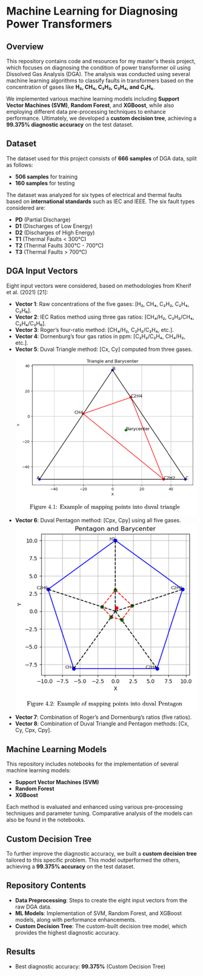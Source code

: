# Machine Learning for Diagnosing Power Transformers

## Overview
This repository contains code and resources for my master's thesis project, which focuses on diagnosing the condition of power transformer oil using Dissolved Gas Analysis (DGA). The analysis was conducted using several machine learning algorithms to classify faults in transformers based on the concentration of gases like **H₂, CH₄, C₂H₂, C₂H₄, and C₂H₆**.

We implemented various machine learning models including **Support Vector Machines (SVM)**, **Random Forest**, and **XGBoost**, while also employing different data pre-processing techniques to enhance performance. Ultimately, we developed a **custom decision tree**, achieving a **99.375% diagnostic accuracy** on the test dataset.

## Dataset
The dataset used for this project consists of **666 samples** of DGA data, split as follows:
- **506 samples** for training
- **160 samples** for testing

The dataset was analyzed for six types of electrical and thermal faults based on **international standards** such as IEC and IEEE. The six fault types considered are:
- **PD** (Partial Discharge)
- **D1** (Discharges of Low Energy)
- **D2** (Discharges of High Energy)
- **T1** (Thermal Faults < 300°C)
- **T2** (Thermal Faults 300°C - 700°C)
- **T3** (Thermal Faults > 700°C)

## DGA Input Vectors
Eight input vectors were considered, based on methodologies from Kherif et al. (2021) [21]:

- **Vector 1**: Raw concentrations of the five gases: [H₂, CH₄, C₂H₂, C₂H₄, C₂H₆].
- **Vector 2**: IEC Ratios method using three gas ratios: [CH₄/H₂, C₂H₂/CH₄, C₂H₄/C₂H₆].
- **Vector 3**: Roger’s four-ratio method: [CH₄/H₂, C₂H₂/C₂H₄, etc.].
- **Vector 4**: Dornenburg’s four gas ratios in ppm: [C₂H₂/C₂H₄, CH₄/H₂, etc.].
- **Vector 5**: Duval Triangle method: [Cx, Cy] computed from three gases.
![Duval Triangle Example](Images/Tri.png)
- **Vector 6**: Duval Pentagon method: [Cpx, Cpy] using all five gases.
![Duval Pentagon Example](images/penta.png)
- **Vector 7**: Combination of Roger’s and Dornenburg’s ratios (five ratios).
- **Vector 8**: Combination of Duval Triangle and Pentagon methods: [Cx, Cy, Cpx, Cpy].


## Machine Learning Models
This repository includes notebooks for the implementation of several machine learning models:
- **Support Vector Machines (SVM)**
- **Random Forest**
- **XGBoost**

Each method is evaluated and enhanced using various pre-processing techniques and parameter tuning. Comparative analysis of the models can also be found in the notebooks.

## Custom Decision Tree
To further improve the diagnostic accuracy, we built a **custom decision tree** tailored to this specific problem. This model outperformed the others, achieving a **99.375% accuracy** on the test dataset.

## Repository Contents
- **Data Preprocessing**: Steps to create the eight input vectors from the raw DGA data.
- **ML Models**: Implementation of SVM, Random Forest, and XGBoost models, along with performance enhancements.
- **Custom Decision Tree**: The custom-built decision tree model, which provides the highest diagnostic accuracy.

## Results
- Best diagnostic accuracy: **99.375%** (Custom Decision Tree)
